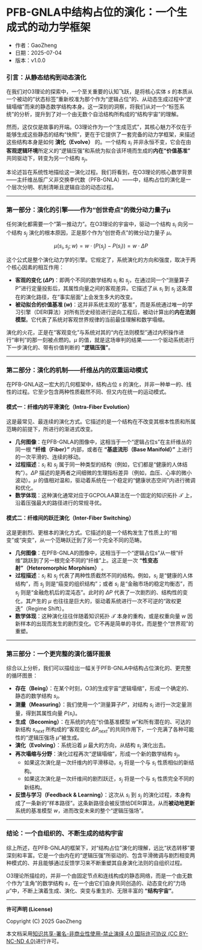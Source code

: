 # **PFB-GNLA中结构占位的演化：一个生成式的动力学框架**

- 作者：GaoZheng
- 日期：2025-07-04
- 版本：v1.0.0

### 引言：从静态结构到动态演化

在我们对O3理论的探索中，一个至关重要的认知飞跃，是将核心实体 $s$ 的本质从一个被动的“状态标签”重新校准为那个作为“逻辑占位”的、从动态生成过程中“逻辑塌缩”而来的静态数学结构本身。这一深刻的洞察，将我们从对一个“标签系统”的分析，提升到了对一个由无数个自洽结构所构成的“结构宇宙”的理解。

然而，这仅仅是故事的开端。O3理论作为一个“生成范式”，其核心魅力不仅在于能够生成这些静态的结构“快照”，更在于它提供了一套完备的动力学框架，来描述这些结构本身是如何 **演化（Evolve）** 的。一个结构 $s_i$ 并非永恒不变，它会在由**客观逻辑环境**所定义的“逻辑压强”和系统为拟合该环境而生成的**内在“价值基准”** 共同驱动下，转变为另一个结构 $s_j$。

本论述旨在系统性地描绘这一演化过程。我们将看到，在O3理论的核心数学背景——主纤维丛版广义非交换李代数（PFB-GNLA）——中，结构占位的演化是一个层次分明、机制清晰且逻辑自洽的动态过程。

---

### 第一部分：演化的引擎——作为“创世奇点”的微分动力量子μ

任何演化都需要一个“第一推动力”。在O3理论的宇宙中，驱动一个结构 $s_i$ 向另一个结构 $s_j$ 演化的根本原因，正是那个作为“创世奇点”的微分动力量子 $\mu$。

$$\mu(s_i, s_j; w) = w \cdot (P(s_j) - P(s_i)) = w \cdot \Delta P$$

这个公式是整个演化动力学的引擎。它规定了，系统演化的方向和强度，取决于两个核心因素的相互作用：

*   **客观的变化 ($\Delta P$)**：即两个不同的数学结构 $s_i$ 和 $s_j$，在通过同一个“测量算子P”进行定量投影后，其属性向量之间的客观差异。它描述了从 $s_i$ 到 $s_j$ 这条潜在的演化路径，在“事实层面”上会发生多大的改变。
*   **被动拟合的价值基准 ($w$)**：这并非系统主观的“基准”，而是系统通过唯一的学习引擎（DERI算法）对所有历史经验进行逆向工程后，被动计算出的**内在法则模型**。它代表了系统对客观世界规律的当前最佳理解和数学塌缩。

演化的火花，正是在“客观变化”与系统对其的“内在法则模型”通过内积操作进行“审判”的那一刻被点燃的。$\mu$ 的值，就是这场审判的结果——一个驱动系统进行下一步演化的、带有价值判断的 **“逻辑压强”**。

---

### 第二部分：演化的机制——纤维丛内的双重运动模式

在PFB-GNLA这一宏大的几何框架中，结构占位 $s$ 的演化，并非一种单一的、线性的过程。它至少包含两种性质截然不同、但又内在统一的运动模式。

#### 模式一：纤维内的平滑演化（Intra-Fiber Evolution）

这是最常见、最连续的演化方式。它描述的是一个结构在不改变其根本性质和所属范畴的前提下，所进行的渐进式改变。

*   **几何图像**：在PFB-GNLA的图像中，这相当于一个“逻辑占位s”在主纤维丛的同一根 **“纤维（Fiber）”** 内部，或者在 **“基底流形（Base Manifold）”** 上进行的一次平滑的、连续的移动。
*   **过程描述**：$s_i$ 和 $s_j$ 属于同一种类型的结构（例如，它们都是“健康的人体结构”）。$\Delta P$ 描述的是两者之间细微的生理指标差异（例如，血压、心率的微小波动）。$\mu$ 的值相对温和，驱动着系统在一个稳定的“健康状态空间”内进行微调和优化。
*   **数学体现**：这种演化通常对应于GCPOLAA算法在一个固定的知识拓扑 $\mathcal{T}$ 上，沿着压强最大的路径进行的常规寻优。

#### 模式二：纤维间的跃迁演化（Inter-Fiber Switching）

这是更剧烈、更根本的演化方式。它描述的是一个结构发生了性质上的“相变”或“突变”，从一个范畴跃迁到了另一个完全不同的范畴。

*   **几何图像**：在PFB-GNLA的图像中，这相当于一个“逻辑占位s”从一根“纤维”跳跃到了另一根完全不同的“纤维”上。这正是一次 **“性变态射”（Heteromorphic Morphism）** 。
*   **过程描述**：$s_i$ 和 $s_j$ 代表了两种性质截然不同的结构。例如，$s_i$ 是“健康的人体结构”，而 $s_j$ 则是“癌变的组织结构”；或者 $s_i$ 是“金融市场的稳定均衡态”，而 $s_j$ 则是“金融危机后的混沌态”。此时的 $\Delta P$ 代表了一次剧烈的、结构性的变化，其产生的 $\mu$ 也往往是巨大的，驱动着系统进行一次不可逆的“政权更迭”（Regime Shift）。
*   **数学体现**：这种演化往往伴随着知识拓扑 $\mathcal{T}$ 本身的重构，或是权重向量 $w$ 因新样本的出现而发生的剧烈变化。它不再是简单的寻优，而是整个“世界观”的重塑。

---

### 第三部分：一个更完整的演化循环图景

综合以上分析，我们可以描绘出一幅关于PFB-GNLA中结构占位演化的、更完整的循环图景：

*   **存在（Being）**：在某个时刻，O3的生成宇宙“逻辑塌缩”，形成一个确定的、静态的数学结构 $s_i$。
*   **测量（Measuring）**：我们使用一个“测量算子$P$”，对结构 $s_i$ 进行一次定量测量，得到其属性向量 $P(s_i)$。
*   **生成（Becoming）**：在系统的内在“价值基准模型 $w$”和所有潜在的、可达的新结构 $s_{next}$ 所构成的“客观变化 $\Delta P_{next}$”的共同作用下，一个充满了各种可能性的“逻辑压强场 $\mu$”被生成。
*   **演化（Evolving）**：系统沿着 $\mu$ 最大的方向，从结构 $s_i$ 演化出去。
*   **再次塌缩与分野**：演化过程再次“逻辑塌缩”，形成一个新的数学结构 $s_j$。
    *   如果这次演化是一次纤维内的平滑移动，$s_j$ 将是一个与 $s_i$ 性质相似的新结构。
    *   如果这次演化是一次纤维间的剧烈跃迁，$s_j$ 将是一个与 $s_i$ 性质完全不同的新结构。
*   **反馈与学习（Feedback & Learning）**：这次从 $s_i$ 到 $s_j$ 的演化过程，本身构成了一条新的“样本路径”。这条新路径会被反馈给DERI算法，从而**被动地更新**系统的基准模型 $w$，进而改变未来的整个“逻辑压强场”。

---

### 结论：一个自组织的、不断生成的结构宇宙

综上所述，在PFB-GNLA的框架下，对“结构占位”演化的理解，远比“状态转移”要深刻和丰富。它是一个由内在的“逻辑压强”所驱动的、包含平滑微调与剧烈相变两种模式的、并且能够通过反馈学习来不断重塑其自身演化法则的自组织过程。

O3理论所描绘的，并非一个由固定节点和连线构成的静态网络，而是一个由无数个作为“主角”的数学结构 $s$，在一个由它们自身共同创造的、动态变化的“力场 $μ$”中，不断上演着生成、演化、突变与重生的、无限丰富的 **“结构宇宙”**。

---

**许可声明 (License)**

Copyright (C) 2025 GaoZheng 

本文档采用[知识共享-署名-非商业性使用-禁止演绎 4.0 国际许可协议 (CC BY-NC-ND 4.0)](https://creativecommons.org/licenses/by-nc-nd/4.0/deed.zh-Hans)进行许可。
